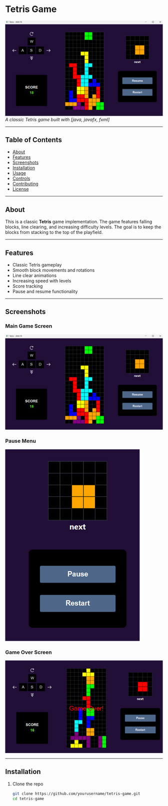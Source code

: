 # Tetris Game

![Tetris Game Banner](./images/tetris_banner.png)  
*A classic Tetris game built with [java, javafx, fxml]*

---

## Table of Contents

- [About](#about)  
- [Features](#features)  
- [Screenshots](#screenshots)  
- [Installation](#installation)  
- [Usage](#usage)  
- [Controls](#controls)  
- [Contributing](#contributing)  
- [License](#license)  

---

## About

This is a classic **Tetris** game implementation. The game features falling blocks, line clearing, and increasing difficulty levels. The goal is to keep the blocks from stacking to the top of the playfield.

---

## Features

- Classic Tetris gameplay  
- Smooth block movements and rotations  
- Line clear animations  
- Increasing speed with levels  
- Score tracking  
- Pause and resume functionality  

---

## Screenshots

### Main Game Screen  
![Main Game](./images/gameplay.png)

### Pause Menu  
![Pause Menu](./images/pause_menu.png)

### Game Over Screen  
![Game Over](./images/game_over.png)

---

## Installation

1. Clone the repo  
   ```bash
   git clone https://github.com/yourusername/tetris-game.git
   cd tetris-game
